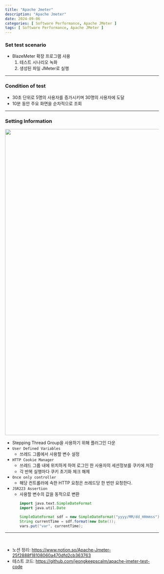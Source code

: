 ```yaml
---
title: "Apache Jmeter"
description: "Apache Jmeter"
date: 2024-09-06
categories: [ Software Performance, Apache JMeter ]
tags: [ Software Performance, Apache JMeter ]
---
```


### Set test scenario 

- BlazeMeter 확장 프로그램 사용
  1. 테스트 시나리오 녹화 
  2. 생성된 파일 JMeter로 실행

<hr/>

### Condition of test

- 30초 단위로 5명의 사용자를 증가시키며 30명의 사용자에 도달
- 10분 동안 주요 화면을 순차적으로 조회

<hr/>

### Setting Information

<img src="/assets/img/jmeter/01.png" width="1000px" />

- Stepping Thread Group을 사용하기 위해 플러그인 다운
- `User Defined Variables`
  - 쓰레드 그룹에서 사용할 변수 설정
- `HTTP Cookie Manager`
  - 쓰레드 그룹 내에 위치하게 하여 로그인 한 사용자의 세션정보를 쿠키에 저장
  - 각 반복 실행마다 쿠키 초기화 체크 해제
- `Once only controller`
  - 해당 컨트롤러에 속한 HTTP 요청은 쓰레드당 한 번만 요청한다. 
- `JSR223 Assertion`
  - 사용할 변수의 값을 동적으로 변환
    ```groovy
    import java.text.SimpleDateFormat
    import java.util.Date

    SimpleDateFormat sdf = new SimpleDateFormat("yyyy/MM/dd_HHmmss");
    String currentTime = sdf.format(new Date());
    vars.put("var", currentTime);
    ```
<hr>
<br>

- 노션 정리: <https://www.notion.so/Apache-Jmeter-25f2888f18108060a470dfd2cb363763>
- 테스트 코드: <https://github.com/jeongkeepscalm/apache-jmeter-test-code>
